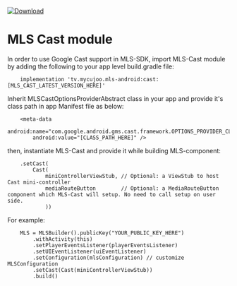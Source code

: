 [ ![Download](https://api.bintray.com/packages/mycujoo/mls/cast/images/download.svg) ](https://bintray.com/mycujoo/mls/cast/_latestVersion)
# MLS Cast module
In order to use Google Cast support in MLS-SDK, import MLS-Cast module by adding the following to your app level build.gradle file:

        implementation 'tv.mycujoo.mls-android:cast:[MLS_CAST_LATEST_VERSION_HERE]'
        
Inherit MLSCastOptionsProviderAbstract class in your app and provide it's class path in app Manifest file as below:

        <meta-data
            android:name="com.google.android.gms.cast.framework.OPTIONS_PROVIDER_CLASS_NAME"
            android:value="[CLASS_PATH_HERE]" />
            
then, instantiate MLS-Cast and provide it while building MLS-component:

        .setCast(
            Cast(
                miniControllerViewStub, // Optional: a ViewStub to host Cast mini-controller
                mediaRouteButton        // Optional: a MediaRouteButton component which MLS-Cast will setup. No need to call setup on user side.
                ))
        
For example:

        MLS = MLSBuilder().publicKey("YOUR_PUBLIC_KEY_HERE")
            .withActivity(this)
            .setPlayerEventsListener(playerEventsListener)
            .setUIEventListener(uiEventListener)
            .setConfiguration(mlsConfiguration) // customize MLSConfiguration
            .setCast(Cast(miniControllerViewStub))
            .build()